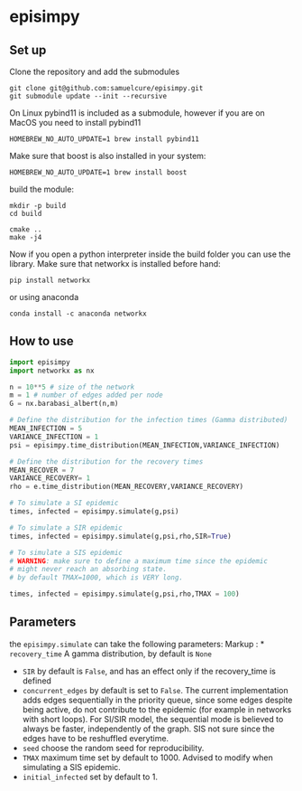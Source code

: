 # episimpy

## Set up

Clone the repository and add the submodules

```
git clone git@github.com:samuelcure/episimpy.git
git submodule update --init --recursive
```

On Linux pybind11 is included as a submodule, however if you are on MacOS you need to install pybind11

```
HOMEBREW_NO_AUTO_UPDATE=1 brew install pybind11
```

Make sure that boost is also installed in your system:

```
HOMEBREW_NO_AUTO_UPDATE=1 brew install boost
```

build the module:

```
mkdir -p build
cd build

cmake ..
make -j4
```

Now if you open a python interpreter inside the build folder you can use the library.
Make sure that networkx is installed before hand:

```
pip install networkx
```

or using anaconda

```
conda install -c anaconda networkx 
```

## How to use

```python
import episimpy
import networkx as nx

n = 10**5 # size of the network
m = 1 # number of edges added per node
G = nx.barabasi_albert(n,m)

# Define the distribution for the infection times (Gamma distributed)
MEAN_INFECTION = 5
VARIANCE_INFECTION = 1
psi = episimpy.time_distribution(MEAN_INFECTION,VARIANCE_INFECTION)

# Define the distribution for the recovery times
MEAN_RECOVER = 7
VARIANCE_RECOVERY= 1
rho = e.time_distribution(MEAN_RECOVERY,VARIANCE_RECOVERY)

# To simulate a SI epidemic
times, infected = episimpy.simulate(g,psi)

# To simulate a SIR epidemic
times, infected = episimpy.simulate(g,psi,rho,SIR=True)

# To simulate a SIS epidemic
# WARNING: make sure to define a maximum time since the epidemic
# might never reach an absorbing state.
# by default TMAX=1000, which is VERY long.

times, infected = episimpy.simulate(g,psi,rho,TMAX = 100)

```

## Parameters

the `episimpy.simulate` can take the following parameters:
Markup : * `recovery_time` A gamma distribution, by default is `None`
* `SIR` by default is `False`, and has an effect only if the recovery_time is defined
* `concurrent_edges` by default is set to `False`. The current implementation adds edges sequentially in the priority queue, since some edges despite being active, do not contribute to the epidemic (for example in networks with short loops). For SI/SIR model, the sequential mode is believed to always be faster, independently of the graph. SIS not sure since the edges have to be reshuffled everytime.
* `seed` choose the random seed for reproducibility.
* `TMAX` maximum time set by default to 1000. Advised to modify when simulating a SIS epidemic.
* `initial_infected` set by default to 1.
